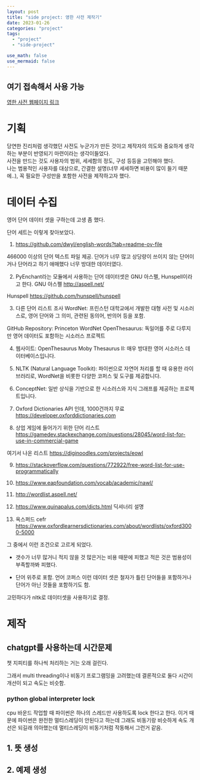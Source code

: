 ```yaml
---
layout: post
title: "side project: 영한 사전 제작기"
date: 2023-01-26
categories: "project"
tags:
  - "project"
  - "side-project"

use_math: false
use_mermaid: false
---
```


## 여기 접속해서 사용 가능

[영한 사전 웹페이지 링크](https://dictionary-interface-react.pages.dev/)

# 기획

당연한 진리처럼 생각했던 사전도 누군가가 만든 것이고 제작자의 의도와 중요하게 생각하는 부분이 반영되기 마련이라는 생각이들었다.  
사전을 만드는 것도 사용자의 범위, 세세함의 정도, 구성 등등을 고민해야 했다.  
나는 범용적인 사용자를 대상으로, 간결한 설명(너무 세세하면 비용이 많이 들기 때문에..), 꼭 필요한 구성만을 포함한 사전을 제작하고자 했다.

# 데이터 수집

영어 단어 데이터 셋을 구하는데 고생 좀 했다.

단어 세트는 이렇게 찾아보았다.

1. https://github.com/dwyl/english-words?tab=readme-ov-file

466000 이상의 단어 텍스트 파일 제공.
단어가 너무 많고 상당량이 쓰이지 않는 단어이거나 단어라고 하기 애매했다
너무 방대한 데이터였다.

2. PyEnchant라는 모듈에서 사용하는 단어 데이터셋은 GNU 아스펠, Hunspell이라고 한다.
   GNU 아스펠
   http://aspell.net/

Hunspell
https://github.com/hunspell/hunspell

3. 다른 단어 리스트 조사
   WordNet: 프린스턴 대학교에서 개발한 대형 사전 및 시소러스로, 영어 단어와 그 의미, 관련된 동의어, 반의어 등을 포함.

GitHub Repository: Princeton WordNet
OpenThesaurus: 독일어를 주로 다루지만 영어 데이터도 포함하는 시소러스 프로젝트

4. 웹사이트: OpenThesaurus
   Moby Thesaurus II: 매우 방대한 영어 시소러스 데이터베이스입니다.

5. NLTK (Natural Language Toolkit): 파이썬으로 자연어 처리를 할 때 유용한 라이브러리로, WordNet을 비롯한 다양한 코퍼스 및 도구를 제공합니다.

6. ConceptNet: 일반 상식을 기반으로 한 시소러스와 지식 그래프를 제공하는 프로젝트입니다.

7. Oxford Dictionaries API 인데, 1000건까지 무료
   https://developer.oxforddictionaries.com

8. 상업 게임에 들어가기 위한 단어 리스트
   https://gamedev.stackexchange.com/questions/28045/word-list-for-use-in-commercial-game

여기서 나온 리스트
https://diginoodles.com/projects/eowl

9. https://stackoverflow.com/questions/772922/free-word-list-for-use-programmatically

10. https://www.eapfoundation.com/vocab/academic/nawl/

11. http://wordlist.aspell.net/

12. https://www.quinapalus.com/dicts.html
    딕셔너리 설명

13. 옥스퍼드 cefr
    https://www.oxfordlearnersdictionaries.com/about/wordlists/oxford3000-5000

그 중에서 이런 조건으로 고르게 되었다.

- 갯수가 너무 많거니 적지 않을 것
  많은거는 비용 때문에 피했고 적은 것은 범용성이 부족할까봐 피했다.

- 단어 위주로 포함.
  언어 코퍼스 이런 데이터 셋은 철자가 틀린 단어들을 포함하거나 단어가 아닌 것들을 포함하기도 함.

고민하다가 nltk로 데이터셋을 사용하기로 결정.

# 제작

## chatgpt를 사용하는데 시간문제

챗 지피티를 하나씩 처리하는 거는 오래 걸린다.

그래서 multi threading이나 비동기 프로그램밍을 고려했는데
결론적으로 둘다 시간이 개선이 되고 속도는 비슷함.

### python global interpreter lock

cpu 바운드 작업할 때 파이썬은 하나의 스레드만 사용하도록 lock 한다고 한다.
이거 때문에 파이썬은 완전한 멀티스레딩이 안된다고 하는데 그래도 비동기랑 비슷하게 속도 개선은 되길래 의아했는데
멀티스레딩이 비동기처럼 작동해서 그런거 같음.

## 1. 뜻 생성

## 2. 예제 생성
